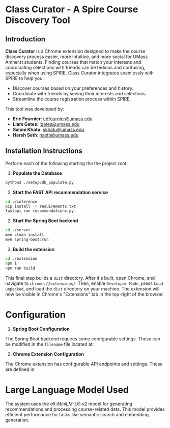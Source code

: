 # Class Curator - A Spire Course Discovery Tool

## Introduction

**Class Curator** is a Chrome extension designed to make the course discovery process easier, more intuitive, and more social for UMass Amherst students. Finding courses that match your interests and coordinating selections with friends can be tedious and confusing, especially when using SPIRE. Class Curator integrates seamlessly with SPIRE to help you:

- Discover courses based on your preferences and history.
- Coordinate with friends by seeing their interests and selections.
- Streamline the course registration process within SPIRE.

This tool was developed by:

- **Eric Fournier**: [edfournier@umass.edu](mailto:edfournier@umass.edu)  
- **Liam Gates**: [lgates@umass.edu](mailto:lgates@umass.edu)  
- **Saloni Khatu**: [skhatu@umass.edu](mailto:skhatu@umass.edu)  
- **Harsh Seth**: [hseth@umass.edu](mailto:hseth@umass.edu)  

## Installation Instructions

Perform each of the following starting the the project root:

1. **Populate the Database**
```bash
python3 ./setup/db_populate.py
```

2. **Start the FAST API recommendation service**
```bash
cd ./inference
pip install -r requirements.txt
fastapi run recommendations.py
```

2. **Start the Spring Boot backend**
```bash
cd ./server
mvn clean install
mvn spring-boot:run
```

3. **Build the extension**
```bash
cd ./extension
npm i
npm run build
```

This final step builds a `dist` directory. After it's built, open Chrome, and navigate to `chrome://extensions/`. Then, enable `Developer Mode`, press `Load unpacked`, and load the `dist` directory on your machine. The extension will now be visible in Chrome's "Extensions" tab in the top-right of the browser.

# Configuration

1. **Spring Boot Configuration**

The Spring Boot backend requires some configurable settings. These can be modified in the `filename` file located at:

<to be modified>

2. **Chrome Extension Configuration**

The Chrome extension has configurable API endpoints and settings. These are defined in:

<to be modified>

# Large Language Model Used
The system uses the *all-MiniLM-L6-v2* model for generating recommendations and processing course-related data. This model provides efficient performance for tasks like semantic search and embedding generation.